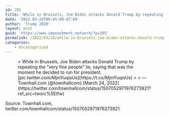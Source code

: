 ```yaml
---
id: 285
title: 'While in Brussels, Joe Biden attacks Donald Trump by repeating the ‘very fine people’ lie, saying that was the moment he decided to run for president.'
date: '2022-03-24T09:45:00-07:00'
author: 'Trump 2020'
layout: post
guid: 'https://www.impeachment.network/?p=285'
permalink: /2022/03/24/while-in-brussels-joe-biden-attacks-donald-trump-by-repeating-the-very-fine-people-lie-saying-that-was-the-moment-he-decided-to-run-for-president/
categories:
    - Uncategorized
---
```


<figure class="wp-block-embed is-type-rich is-provider-twitter wp-block-embed-twitter"><div class="wp-block-embed__wrapper">> While in Brussels, Joe Biden attacks Donald Trump by repeating the "very fine people" lie, saying that was the moment he decided to run for president. [pic.twitter.com/MjmYuqisUs](https://t.co/MjmYuqisUs)
> 
> — Townhall.com (@townhallcom) [March 24, 2022](https://twitter.com/townhallcom/status/1507052971976273921?ref_src=twsrc%5Etfw)

<script async="" charset="utf-8" src="https://platform.twitter.com/widgets.js"></script></div></figure>Source: Townhall.com, twitter.com/townhallcom/status/1507052971976273921